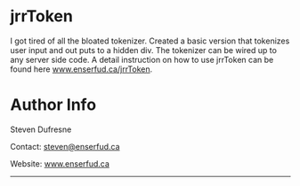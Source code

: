 jrrToken
=======
I got tired of all the bloated tokenizer. Created a basic version that tokenizes user input and out puts to a hidden div. The tokenizer can be wired up to any server side code.
A detail instruction on how to use jrrToken can be found here www.enserfud.ca/jrrToken.

Author Info
===========
Steven Dufresne

Contact: steven@enserfud.ca

Website: www.enserfud.ca

* * *

